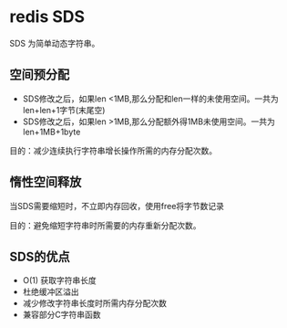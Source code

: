# redis SDS
SDS 为简单动态字符串。

## 空间预分配
- SDS修改之后，如果len <1MB,那么分配和len一样的未使用空间。一共为len+len+1字节(末尾空)
- SDS修改之后，如果len >1MB,那么分配额外得1MB未使用空间。一共为len+1MB+1byte

目的：减少连续执行字符串增长操作所需的内存分配次数。

## 惰性空间释放
当SDS需要缩短时，不立即内存回收，使用free将字节数记录

目的：避免缩短字符串时所需要的内存重新分配次数。

## SDS的优点
- O(1) 获取字符串长度
- 杜绝缓冲区溢出
- 减少修改字符串长度时所需内存分配次数
- 兼容部分C字符串函数